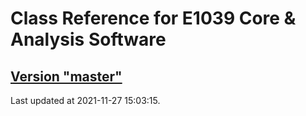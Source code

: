 # Class Reference for E1039 Core & Analysis Software
## [Version "master"](master/)
Last updated at 2021-11-27 15:03:15.
